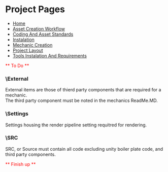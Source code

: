 # Project Pages
- [Home](../../README.md)
- [Asset Creation Workflow](./AssetCreationWorkflow.md)
- [Coding And Asset Standards](./CodingAndAssetStandards.md)
- [Instalation](./Instalation.MD)
- [Mechanic Creation](./MechanicCreation.md)
- [Project Layout](./ProjectLayout.MD)
- [Tools Instalation And Requirements](./ToolsInstalationAndRequirements.md)


<span style="color:red">** To Do **</span>

### \External
External items are those of thierd party components that are required for a mechanic.<br>
The third party component must be noted in the mechanics ReadMe.MD.<br>

### \Settings
Settings housing the render pipeline setting requitred for rendering.<br>

### \SRC
SRC, or Source must contain all code excluding unity boiler plate code, and third party components.<BR>

<span style="color:red">** Finish up **</span>
